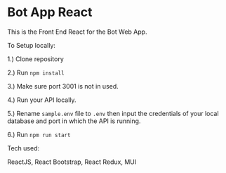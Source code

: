 
# Bot App React

This is the Front End React for the Bot Web App.

To Setup locally:

1.) Clone repository

2.) Run `npm install`

3.) Make sure port 3001 is not in used.

4.) Run your API locally.

5.) Rename `sample.env` file to `.env` then input the credentials of your local database and port in which the API is running.

6.) Run `npm run start`

Tech used:

ReactJS, React Bootstrap, React Redux, MUI